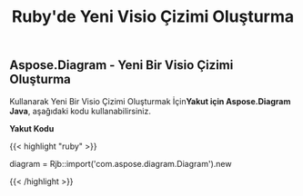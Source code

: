 ﻿---
title: Ruby'de Yeni Visio Çizimi Oluşturma
type: docs
weight: 10
url: /tr/java/creating-a-new-visio-drawing-in-ruby/
---
## **Aspose.Diagram - Yeni Bir Visio Çizimi Oluşturma**
 Kullanarak Yeni Bir Visio Çizimi Oluşturmak İçin**Yakut için Aspose.Diagram Java**, aşağıdaki kodu kullanabilirsiniz.

**Yakut Kodu**

{{< highlight "ruby" >}}

 diagram = Rjb::import('com.aspose.diagram.Diagram').new

{{< /highlight >}}
